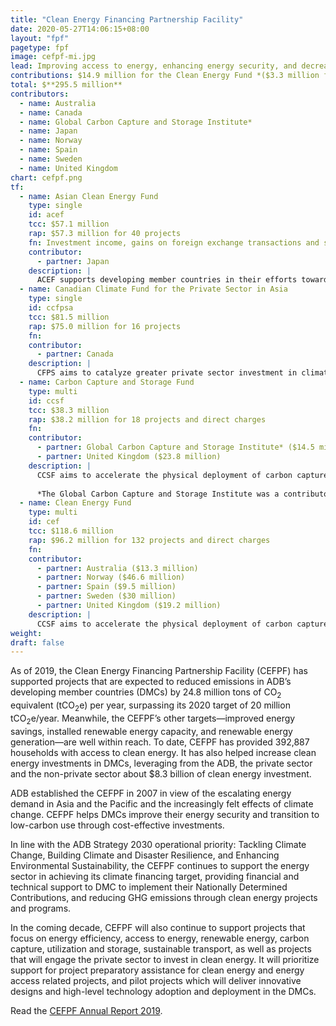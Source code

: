 ```yaml
---
title: "Clean Energy Financing Partnership Facility"
date: 2020-05-27T14:06:15+08:00
layout: "fpf"
pagetype: fpf
image: cefpf-mi.jpg
lead: Improving access to energy, enhancing energy security, and decreasing the rate of climate change
contributions: $14.9 million for the Clean Energy Fund *($3.3 million from Norway; $5.8 million from Sweden; $5.9 million from the United Kingdom)*
total: $**295.5 million**
contributors:
  - name: Australia
  - name: Canada
  - name: Global Carbon Capture and Storage Institute*
  - name: Japan
  - name: Norway
  - name: Spain
  - name: Sweden 
  - name: United Kingdom
chart: cefpf.png
tf:
  - name: Asian Clean Energy Fund
    type: single
    id: acef
    tcc: $57.1 million  
    rap: $57.3 million for 40 projects
    fn: Investment income, gains on foreign exchange transactions and savings on closed projects are used for project commitments. Hence, project commitments may exceed contributions.  
    contributor:
      - partner: Japan
    description: |
      ACEF supports developing member countries in their efforts towards reducing greenhouse gases through utilization of renewable energy and energy efficiency technologies. ACEF prioritizes activities that will be implemented in cooperation with Japanese aid agencies, as the part of the Enhanced Sustainable Development for Asia initiative.
  - name: Canadian Climate Fund for the Private Sector in Asia
    type: single
    id: ccfpsa
    tcc: $81.5 million
    rap: $75.0 million for 16 projects
    fn:   
    contributor:
      - partner: Canada
    description: |
      CFPS aims to catalyze greater private sector investment in climate change mitigation and adaptation by helping the private sector overcome technology risks and cost hurdles to initiate and scale-up projects that reduce greenhouse gas (GHG) emissions and increase climate resilience.
  - name: Carbon Capture and Storage Fund
    type: multi
    id: ccsf
    tcc: $38.3 million
    rap: $38.2 million for 18 projects and direct charges
    fn:   
    contributor:
      - partner: Global Carbon Capture and Storage Institute* ($14.5 million) 
      - partner: United Kingdom ($23.8 million)
    description: |
      CCSF aims to accelerate the physical deployment of carbon capture and storage (CCS) demonstration projects by (i) promoting projects, (ii) engaging in capacity development for CCS, (iii) supporting geological investigations and environmental studies related to potential carbon dioxide storage sites, and (iv) undertaking community awareness and support programs. 
      
      *The Global Carbon Capture and Storage Institute was a contributor to the multi-partner Carbon Capture and Storage Fund from 2009 to 2018.
  - name: Clean Energy Fund
    type: multi
    id: cef
    tcc: $118.6 million
    rap: $96.2 million for 132 projects and direct charges
    fn:   
    contributor:
      - partner: Australia ($13.3 million)  
      - partner: Norway ($46.6 million)
      - partner: Spain ($9.5 million)
      - partner: Sweden ($30 million)
      - partner: United Kingdom ($19.2 million)
    description: |
      CCSF aims to accelerate the physical deployment of carbon capture and storage (CCS) demonstration projects by (i) promoting projects, (ii) engaging in capacity development for CCS, (iii) supporting geological investigations and environmental studies related to potential carbon dioxide storage sites, and (iv) undertaking community awareness and support programs. 
weight: 
draft: false
---
```


As of 2019, the Clean Energy Financing Partnership Facility (CEFPF) has supported projects that are expected to reduced emissions in ADB’s developing member countries (DMCs) by 24.8 million tons of CO<sub>2</sub> equivalent (tCO<sub>2</sub>e) per year, surpassing its 2020 target of 20 million tCO<sub>2</sub>e/year. Meanwhile, the CEFPF’s other targets—improved energy savings, installed renewable energy capacity, and renewable energy generation—are well within reach. To date, CEFPF has provided 392,887 households with access to clean energy. It has also helped increase clean energy investments in DMCs, leveraging from the ADB, the private sector and the non-private sector about $8.3 billion of clean energy investment.

ADB established the CEFPF in 2007 in view of the escalating energy demand in Asia and the Pacific and the increasingly felt effects of climate change. CEFPF helps DMCs improve their energy security and transition to low-carbon use through cost-effective investments.

In line with the ADB Strategy 2030 operational priority: Tackling Climate Change, Building Climate and Disaster Resilience, and Enhancing Environmental Sustainability, the CEFPF continues to support the energy sector in achieving its climate financing target, providing financial and technical support to DMC to implement their Nationally Determined Contributions, and reducing GHG emissions through clean energy projects and programs.

In the coming decade, CEFPF will also continue to support projects that focus on energy efficiency, access to energy, renewable energy, carbon capture, utilization and storage, sustainable transport, as well as projects that will engage the private sector to invest in clean energy. It will prioritize support for project preparatory assistance for clean energy and energy access related projects, and pilot projects which will deliver innovative designs and high-level technology adoption and deployment in the DMCs.

Read the [CEFPF Annual Report 2019](https://www.adb.org/documents/clean-energy-financing-partnership-facility-annual-report-2019).